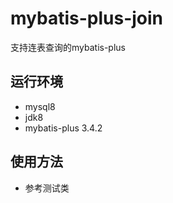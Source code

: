 # mybatis-plus-join
支持连表查询的mybatis-plus

## 运行环境
* mysql8 
* jdk8 
* mybatis-plus 3.4.2

## 使用方法
* 参考测试类

